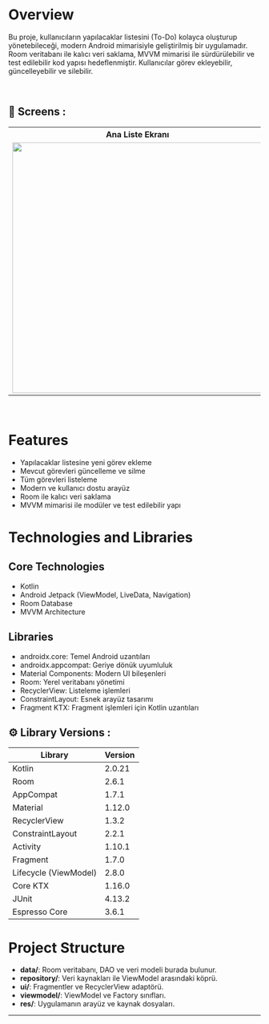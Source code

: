 # Overview

Bu proje, kullanıcıların yapılacaklar listesini (To-Do) kolayca oluşturup yönetebileceği, modern Android mimarisiyle geliştirilmiş bir uygulamadır. Room veritabanı ile kalıcı veri saklama, MVVM mimarisi ile sürdürülebilir ve test edilebilir kod yapısı hedeflenmiştir. Kullanıcılar görev ekleyebilir, güncelleyebilir ve silebilir.

</br>

## :camera_flash: Screens :

<table>
<tr>
<th>Ana Liste Ekranı</th>
<th>Görev Ekleme Ekranı</th>
<th>Güncelleme Ekranı</th>
</tr>
<tr>
<td><img src="https://github.com/user-attachments/assets/da51c0d2-c856-4137-bcf9-6dd27f2dba55" height="500"></td>
<td><img src="https://github.com/user-attachments/assets/0301e4ee-d892-4cd7-a1b1-44c8189072cf" height="500"></td>
<td><img src="https://github.com/user-attachments/assets/ef7c3fae-932d-4108-96b8-8a3f80a8a21b" height="500"></td>
</tr>
</table>

<!-- Daha fazla ekran eklemek için yukarıdaki tabloyu çoğaltabilirsiniz -->

</br>

# Features

- Yapılacaklar listesine yeni görev ekleme  
- Mevcut görevleri güncelleme ve silme  
- Tüm görevleri listeleme  
- Modern ve kullanıcı dostu arayüz  
- Room ile kalıcı veri saklama  
- MVVM mimarisi ile modüler ve test edilebilir yapı  

# Technologies and Libraries

## Core Technologies

- Kotlin  
- Android Jetpack (ViewModel, LiveData, Navigation)  
- Room Database  
- MVVM Architecture  

## Libraries

- androidx.core: Temel Android uzantıları  
- androidx.appcompat: Geriye dönük uyumluluk  
- Material Components: Modern UI bileşenleri  
- Room: Yerel veritabanı yönetimi  
- RecyclerView: Listeleme işlemleri  
- ConstraintLayout: Esnek arayüz tasarımı  
- Fragment KTX: Fragment işlemleri için Kotlin uzantıları  

## :gear: Library Versions :

| Library           | Version  |
|-------------------|----------|
| Kotlin            | 2.0.21   |
| Room              | 2.6.1    |
| AppCompat         | 1.7.1    |
| Material          | 1.12.0   |
| RecyclerView      | 1.3.2    |
| ConstraintLayout  | 2.2.1    |
| Activity          | 1.10.1   |
| Fragment          | 1.7.0    |
| Lifecycle (ViewModel) | 2.8.0 |
| Core KTX          | 1.16.0   |
| JUnit             | 4.13.2   |
| Espresso Core     | 3.6.1    |

# Project Structure

- **data/**: Room veritabanı, DAO ve veri modeli burada bulunur.  
- **repository/**: Veri kaynakları ile ViewModel arasındaki köprü.  
- **ui/**: Fragmentler ve RecyclerView adaptörü.  
- **viewmodel/**: ViewModel ve Factory sınıfları.  
- **res/**: Uygulamanın arayüz ve kaynak dosyaları.  

---

